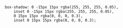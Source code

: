     box-shadow: 0 -15px 15px rgba(255, 255, 255, 0.05),
        inset 0 -15px 15px rgba(255, 255, 255, 0.05),
        0 15px 15px rgba(0, 0, 0, 0.3),
        inset 0 15px 15px rgba(0, 0, 0, 0.3);